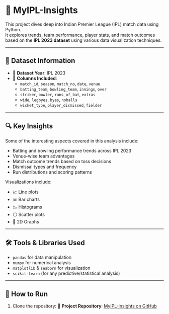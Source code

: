 # 🏏 MyIPL-Insights

This project dives deep into Indian Premier League (IPL) match data using Python.  
It explores trends, team performance, player stats, and match outcomes based on the **IPL 2023 dataset** using various data visualization techniques.

---

## 📁 Dataset Information

- 📅 **Dataset Year**: IPL 2023
- 🔢 **Columns Included**:
  - `match_id`, `season`, `match_no`, `date`, `venue`
  - `batting_team`, `bowling_team`, `innings`, `over`
  - `striker`, `bowler`, `runs_of_bat`, `extras`
  - `wide`, `legbyes`, `byes`, `noballs`
  - `wicket_type`, `player_dismissed`, `fielder`

---

## 🔍 Key Insights

Some of the interesting aspects covered in this analysis include:

- Batting and bowling performance trends across IPL 2023
- Venue-wise team advantages
- Match outcome trends based on toss decisions
- Dismissal types and frequency
- Run distributions and scoring patterns

Visualizations include:
- 📈 Line plots
- 📊 Bar charts
- 📉 Histograms
- ⚪ Scatter plots
- 📌 2D Graphs

---

## 🛠️ Tools & Libraries Used

- `pandas` for data manipulation
- `numpy` for numerical analysis
- `matplotlib` & `seaborn` for visualization
- `scikit-learn` (for any predictive/statistical analysis)

---

## 🚀 How to Run

1. Clone the repository:
   🔗 **Project Repository**: [MyIPL-Insights on GitHub](https://github.com/Sura2003-DS/MyIPL-Insights)

   
